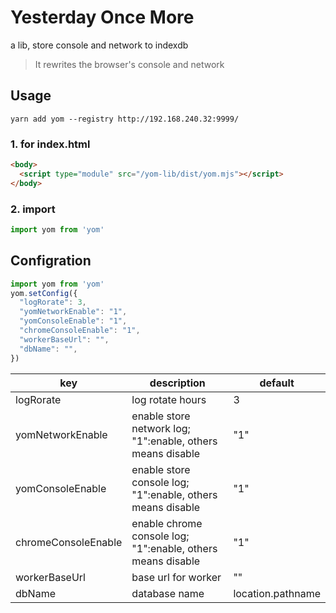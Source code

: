 # Yesterday Once More 

a lib, store console and network to indexdb

> It rewrites the browser's console and network

## Usage

`yarn add yom --registry http://192.168.240.32:9999/`

### 1. for index.html

``` html
<body>
  <script type="module" src="/yom-lib/dist/yom.mjs"></script>
</body>
```

### 2. import

``` js
import yom from 'yom'
```

## Configration

``` js
import yom from 'yom'
yom.setConfig({
  "logRorate": 3,
  "yomNetworkEnable": "1",
  "yomConsoleEnable": "1",
  "chromeConsoleEnable": "1",
  "workerBaseUrl": "",
  "dbName": "",
})
```

|key|description|default|
|---|---|---|
|logRorate|log rotate hours|3|
|yomNetworkEnable|enable store network log; "1":enable, others means disable|"1"|
|yomConsoleEnable|enable store console log; "1":enable, others means disable|"1"|
|chromeConsoleEnable|enable chrome console log; "1":enable, others means disable|"1"|
|workerBaseUrl|base url for worker|""|
|dbName|database name|location.pathname|

